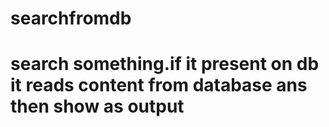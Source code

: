 # searchfromdb

# search something.if it present on db it reads content from database  ans then show as output

